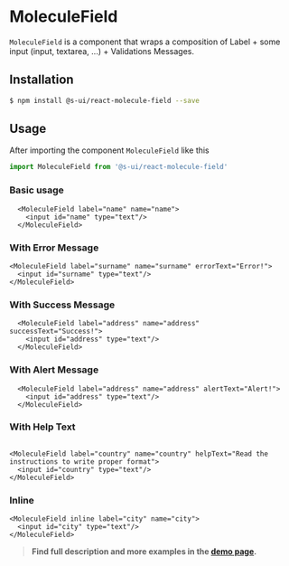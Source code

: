 # MoleculeField


`MoleculeField` is a component that wraps a composition of Label + some input (input, textarea, ...) + Validations  Messages. 


## Installation

```sh
$ npm install @s-ui/react-molecule-field --save
```

## Usage

After importing the component `MoleculeField` like this

```javascript
import MoleculeField from '@s-ui/react-molecule-field'
```

### Basic usage
    
```
  <MoleculeField label="name" name="name">
    <input id="name" type="text"/>
  </MoleculeField>
```

### With Error Message 
```
<MoleculeField label="surname" name="surname" errorText="Error!">
  <input id="surname" type="text"/>
</MoleculeField>
```

### With Success Message 

```
  <MoleculeField label="address" name="address" successText="Success!">
    <input id="address" type="text"/>
  </MoleculeField>
```

### With Alert Message 

```
  <MoleculeField label="address" name="address" alertText="Alert!">
    <input id="address" type="text"/>
  </MoleculeField>
```

### With Help Text

```

<MoleculeField label="country" name="country" helpText="Read the instructions to write proper format">
  <input id="country" type="text"/>
</MoleculeField>
```

### Inline
```
<MoleculeField inline label="city" name="city">
  <input id="city" type="text"/>
</MoleculeField>
```


> **Find full description and more examples in the [demo page](https://sui-components.now.sh/workbench/molecule/field/demo).**